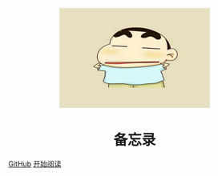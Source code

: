 <p align="center">
<img src="./images/蜡笔小新.jpg" width="300" height="200"/>
</p>
<h1 align="center">备忘录</h1>

[GitHub](https://github.com/kukukujinxj/docsify-demo)
[开始阅读](#备忘录)